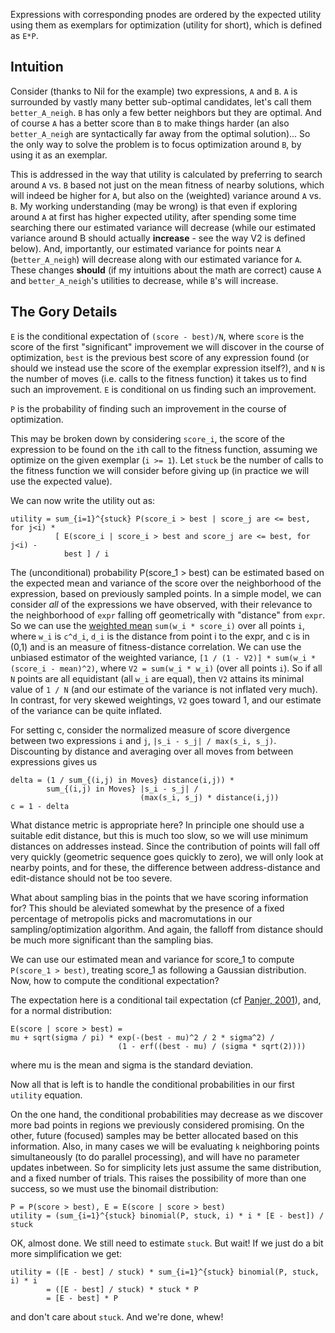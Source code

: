 Expressions with corresponding pnodes are ordered by the expected utility using them as exemplars for optimization (utility for short), which is defined as `E*P`.

## Intuition ##

Consider (thanks to Nil for the example) two expressions, `A` and `B`. `A` is surrounded by vastly many better sub-optimal candidates, let's call them `better_A_neigh`. `B` has only a few better neighbors but they are optimal. And of course `A` has a better score than `B` to
make things harder (an also `better_A_neigh` are syntactically far away from the optimal solution)... So the only way to solve the problem is to focus optimization around `B`, by using it as an exemplar.

This is addressed in the way that utility is calculated by preferring to search around `A` vs. `B` based not just on the mean fitness of nearby solutions, which will indeed be higher for `A`, but also on the (weighted) variance around `A` vs. `B`. My working understanding
(may be wrong) is that even if exploring around `A` at first has higher expected utility, after spending some time searching there our estimated variance will decrease (while our estimated variance around B should actually **increase** - see the way V2 is defined below). And, importantly, our estimated variance for points near `A` (`better_A_neigh`) will decrease along with our estimated variance for `A`. These changes **should** (if my intuitions about the math are correct) cause `A` and `better_A_neigh`'s utilities to decrease, while `B`'s will increase.

## The Gory Details ##

`E` is the conditional expectation of `(score - best)/N`, where `score` is the score of the first "significant" improvement we will discover in the course of optimization, `best` is the previous best score of any expression found (or should we instead use the score of the exemplar expression itself?), and `N` is the number of moves (i.e. calls to the fitness function) it takes us to find such an improvement. `E` is conditional on us finding such an improvement.

`P` is the probability of finding such an improvement in the course of optimization.

This may be broken down by considering `score_i`, the score of the expression to be found on the `i`th call to the fitness function, assuming we optimize on the given exemplar (`i >= 1`). Let `stuck` be the number of calls to the fitness function we will consider before giving up (in practice we will use the expected value).

We can now write the utility out as:

```
utility = sum_{i=1}^{stuck} P(score_i > best | score_j are <= best, for j<i) *
          [ E(score_i | score_i > best and score_j are <= best, for j<i) -
            best ] / i
```

The (unconditional) probability P(score\_1 > best) can be estimated based on the expected mean and variance of the score over the neighborhood of the expression, based on previously sampled points. In a simple model, we can consider _all_ of the expressions we have observed, with their relevance to the neighborhood of `expr` falling off geometrically with "distance" from `expr`. So we can use the [weighted mean](http://en.wikipedia.org/wiki/Weighted_mean)  `sum(w_i * score_i)` over all points `i`, where `w_i` is `c^d_i`, `d_i` is the distance from point i to the expr, and c is in (0,1) and is an measure of fitness-distance correlation. We can use the unbiased estimator of the weighted variance, `[1 / (1 - V2)] * sum(w_i *(score_i - mean)^2)`, where `V2 = sum(w_i * w_i)` (over all points `i`). So if all `N` points are all equidistant (all `w_i` are equal), then `V2` attains its minimal value of `1 / N` (and our estimate of the variance is not inflated very much). In contrast, for very skewed weightings, `V2` goes toward 1, and our estimate of the variance can be quite inflated.

For setting c, consider the normalized measure of score divergence between two expressions `i` and `j`, `|s_i - s_j| / max(s_i, s_j)`. Discounting by distance and averaging over all moves from between expressions gives us

```
delta = (1 / sum_{(i,j) in Moves} distance(i,j)) *
        sum_{(i,j) in Moves} |s_i - s_j| /
                             (max(s_i, s_j) * distance(i,j))
c = 1 - delta
```

What distance metric is appropriate here? In principle one should use a suitable edit distance, but this is much too slow, so we will use minimum distances on addresses instead. Since the contribution of points will fall off very quickly (geometric sequence goes quickly to zero), we will only look at nearby points, and for these, the difference between address-distance and edit-distance should not be too severe.

What about sampling bias in the points that we have scoring information for? This should be aleviated somewhat by the presence of a fixed percentage of metropolis picks and macromutations in our sampling/optimization algorithm. And again, the falloff from distance should be much more significant than the sampling bias.

We can use our estimated mean and variance for score\_1 to compute `P(score_1 > best)`, treating score\_1 as following a Gaussian distribution. Now, how to compute the conditional expectation?

The expectation here is a conditional tail expectation (cf [Panjer, 2001](http://www.stats.uwaterloo.ca/stats_navigation/IIPR/2001Reports/01-15.pdf)), and, for a normal distribution:

```
E(score | score > best) = 
mu + sqrt(sigma / pi) * exp(-(best - mu)^2 / 2 * sigma^2) / 
                        (1 - erf((best - mu) / (sigma * sqrt(2))))
```

where mu is the mean and sigma is the standard deviation.

Now all that is left is to handle the conditional probabilities in our first `utility` equation.

On the one hand, the conditional probabilities may decrease as we discover more bad points in regions we previously considered promising. On the other, future (focused) samples may be better allocated based on this information. Also, in many cases we will be evaluating `k` neighboring points simultaneously (to do parallel processing), and will have no parameter updates inbetween. So for simplicity lets just assume the same distribution, and a fixed number of trials. This raises the possibility of more than one success, so we must use the binomail distribution:

```
P = P(score > best), E = E(score | score > best)
utility = (sum_{i=1}^{stuck} binomial(P, stuck, i) * i * [E - best]) / stuck
```

OK, almost done. We still need to estimate `stuck`. But wait! If we just do a bit more simplification we get:

```
utility = ([E - best] / stuck) * sum_{i=1}^{stuck} binomial(P, stuck, i) * i
        = ([E - best] / stuck) * stuck * P
        = [E - best] * P
```

and don't care about `stuck`. And we're done, whew!